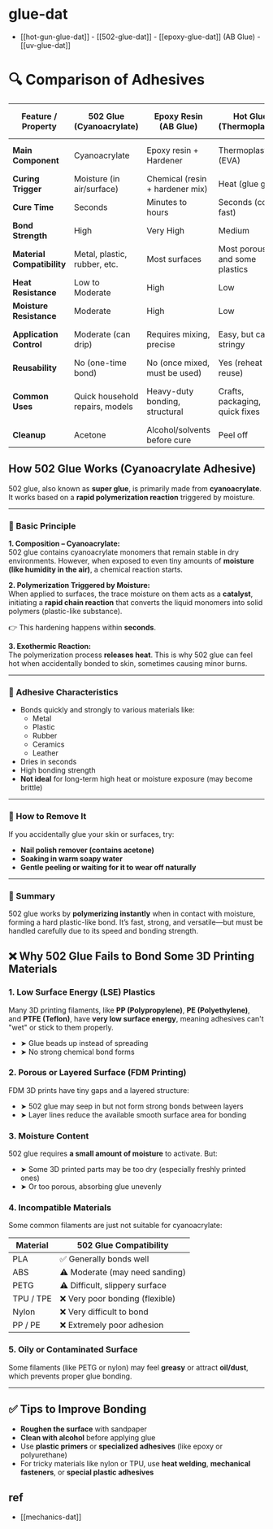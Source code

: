 
# glue-dat



- [[hot-gun-glue-dat]] - [[502-glue-dat]] - [[epoxy-glue-dat]] (AB Glue) - [[uv-glue-dat]]


# 🔍 Comparison of Adhesives

| Feature / Property        | 502 Glue (Cyanoacrylate)     | Epoxy Resin (AB Glue)            | Hot Glue (Thermoplastic)       | UV Glue (Light-Cured Adhesive)     |
|---------------------------|-------------------------------|-----------------------------------|----------------------------------|-------------------------------------|
| **Main Component**        | Cyanoacrylate                 | Epoxy resin + Hardener            | Thermoplastic (EVA)             | Acrylated resin + photoinitiators   |
| **Curing Trigger**        | Moisture (in air/surface)     | Chemical (resin + hardener mix)   | Heat (glue gun)                 | UV light                            |
| **Cure Time**             | Seconds                       | Minutes to hours                  | Seconds (cools fast)            | Seconds (with UV light)             |
| **Bond Strength**         | High                          | Very High                         | Medium                          | High                                |
| **Material Compatibility**| Metal, plastic, rubber, etc.  | Most surfaces                     | Most porous and some plastics   | Glass, plastic, metal               |
| **Heat Resistance**       | Low to Moderate               | High                              | Low                             | Moderate to High                    |
| **Moisture Resistance**   | Moderate                      | High                              | Low                             | High                                |
| **Application Control**   | Moderate (can drip)           | Requires mixing, precise          | Easy, but can be stringy        | Precise (controlled by light)       |
| **Reusability**           | No (one-time bond)            | No (once mixed, must be used)     | Yes (reheat and reuse)          | No                                  |
| **Common Uses**           | Quick household repairs, models| Heavy-duty bonding, structural    | Crafts, packaging, quick fixes  | Phone screens, jewelry, precision   |
| **Cleanup**               | Acetone                       | Alcohol/solvents before cure      | Peel off                        | Alcohol or acetone                  |




## How 502 Glue Works (Cyanoacrylate Adhesive)

502 glue, also known as **super glue**, is primarily made from **cyanoacrylate**. It works based on a **rapid polymerization reaction** triggered by moisture.

---

### 🧪 Basic Principle

**1. Composition – Cyanoacrylate:**  
502 glue contains cyanoacrylate monomers that remain stable in dry environments. However, when exposed to even tiny amounts of **moisture (like humidity in the air)**, a chemical reaction starts.

**2. Polymerization Triggered by Moisture:**  
When applied to surfaces, the trace moisture on them acts as a **catalyst**, initiating a **rapid chain reaction** that converts the liquid monomers into solid polymers (plastic-like substance).

👉 This hardening happens within **seconds**.

**3. Exothermic Reaction:**  
The polymerization process **releases heat**. This is why 502 glue can feel hot when accidentally bonded to skin, sometimes causing minor burns.

---

### 🔧 Adhesive Characteristics

- Bonds quickly and strongly to various materials like:
  - Metal
  - Plastic
  - Rubber
  - Ceramics
  - Leather
- Dries in seconds
- High bonding strength
- **Not ideal** for long-term high heat or moisture exposure (may become brittle)

---

### 🧼 How to Remove It

If you accidentally glue your skin or surfaces, try:

- **Nail polish remover (contains acetone)**
- **Soaking in warm soapy water**
- **Gentle peeling or waiting for it to wear off naturally**

---

### 📌 Summary

502 glue works by **polymerizing instantly** when in contact with moisture, forming a hard plastic-like bond. It’s fast, strong, and versatile—but must be handled carefully due to its speed and bonding strength.




## ❌ Why 502 Glue Fails to Bond Some 3D Printing Materials

### 1. **Low Surface Energy (LSE) Plastics**
Many 3D printing filaments, like **PP (Polypropylene)**, **PE (Polyethylene)**, and **PTFE (Teflon)**, have **very low surface energy**, meaning adhesives can't "wet" or stick to them properly.

- ➤ Glue beads up instead of spreading
- ➤ No strong chemical bond forms

### 2. **Porous or Layered Surface (FDM Printing)**
FDM 3D prints have tiny gaps and a layered structure:

- ➤ 502 glue may seep in but not form strong bonds between layers
- ➤ Layer lines reduce the available smooth surface area for bonding

### 3. **Moisture Content**
502 glue requires **a small amount of moisture** to activate. But:

- ➤ Some 3D printed parts may be too dry (especially freshly printed ones)
- ➤ Or too porous, absorbing glue unevenly

### 4. **Incompatible Materials**
Some common filaments are just not suitable for cyanoacrylate:

| Material       | 502 Glue Compatibility |
|----------------|------------------------|
| PLA            | ✅ Generally bonds well |
| ABS            | ⚠️ Moderate (may need sanding) |
| PETG           | ⚠️ Difficult, slippery surface |
| TPU / TPE      | ❌ Very poor bonding (flexible) |
| Nylon          | ❌ Very difficult to bond |
| PP / PE        | ❌ Extremely poor adhesion |

### 5. **Oily or Contaminated Surface**
Some filaments (like PETG or nylon) may feel **greasy** or attract **oil/dust**, which prevents proper glue bonding.

---

## ✅ Tips to Improve Bonding

- **Roughen the surface** with sandpaper
- **Clean with alcohol** before applying glue
- Use **plastic primers** or **specialized adhesives** (like epoxy or polyurethane)
- For tricky materials like nylon or TPU, use **heat welding**, **mechanical fasteners**, or **special plastic adhesives**




## ref 

- [[mechanics-dat]]